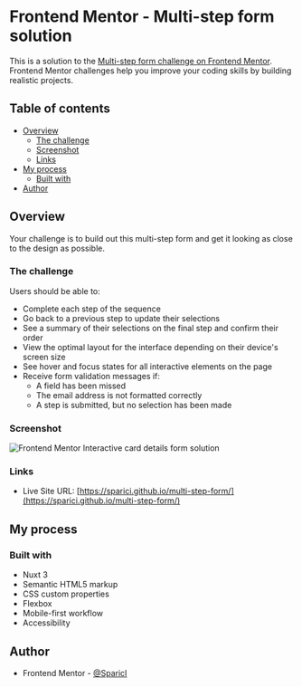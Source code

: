 # Frontend Mentor - Multi-step form solution

This is a solution to the [Multi-step form challenge on Frontend Mentor](https://www.frontendmentor.io/challenges/multistep-form-YVAnSdqQBJ). Frontend Mentor challenges help you improve your coding skills by building realistic projects.

## Table of contents

- [Overview](#overview)
  - [The challenge](#the-challenge)
  - [Screenshot](#screenshot)
  - [Links](#links)
- [My process](#my-process)
  - [Built with](#built-with)
- [Author](#author)

## Overview

Your challenge is to build out this multi-step form and get it looking as close to the design as possible.

### The challenge

Users should be able to:

- Complete each step of the sequence
- Go back to a previous step to update their selections
- See a summary of their selections on the final step and confirm their order
- View the optimal layout for the interface depending on their device's screen size
- See hover and focus states for all interactive elements on the page
- Receive form validation messages if:
  - A field has been missed
  - The email address is not formatted correctly
  - A step is submitted, but no selection has been made

### Screenshot

![Frontend Mentor Interactive card details form solution](./screenshot.png)

### Links

- Live Site URL: [https://sparici.github.io/multi-step-form/](https://sparici.github.io/multi-step-form/)

## My process

### Built with

- Nuxt 3
- Semantic HTML5 markup
- CSS custom properties
- Flexbox
- Mobile-first workflow
- Accessibility

## Author

- Frontend Mentor - [@SparicI](https://www.frontendmentor.io/profile/SparicI)
